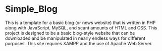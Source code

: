 # Simple_Blog

This is a template for a basic blog (or news website) that is written in PHP along with JavaScript, MySQL, and scant amounts of HTML and CSS. This project is designed to be a basic blog-style website that can be downloaded and be manipulated in nearly endless ways for different purposes. This site requires XAMPP and the use of Apache Web Server.